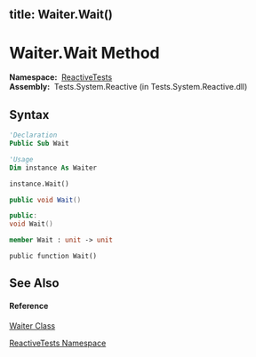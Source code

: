 title: Waiter.Wait()
---
# Waiter.Wait Method

**Namespace:**  [ReactiveTests](ReactiveTests\ReactiveTests.md)  
**Assembly:**  Tests.System.Reactive (in Tests.System.Reactive.dll)

## Syntax

```vb
'Declaration
Public Sub Wait
```

```vb
'Usage
Dim instance As Waiter

instance.Wait()
```

```csharp
public void Wait()
```

```c++
public:
void Wait()
```

```fsharp
member Wait : unit -> unit 
```

```jscript
public function Wait()
```

## See Also

#### Reference

[Waiter Class](Waiter\Waiter.md)

[ReactiveTests Namespace](ReactiveTests\ReactiveTests.md)
